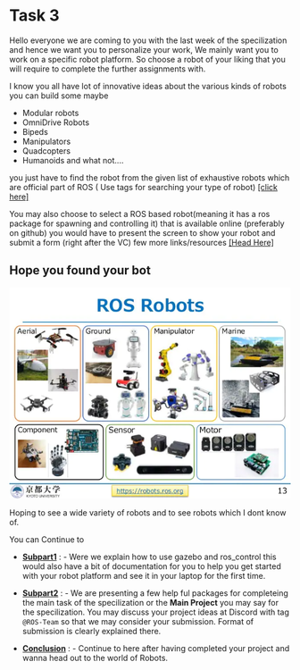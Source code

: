 # Task 3

Hello everyone we are coming to you with the last week of the specilization and hence we want you to personalize your work, We mainly want you to work on a specific robot platform. So choose a robot of your liking that you will require to complete the further assignments with.

I know you all have lot of innovative ideas about the various kinds of robots you can build some maybe

- Modular robots
- OmniDrive Robots
- Bipeds
- Manipulators
- Quadcopters
- Humanoids
and what not....

you just have to find the robot from the given list of exhaustive robots which are official part of ROS  ( Use tags for searching your type of robot)
[[click here]](https://robots.ros.org/)

You may also choose to select a ROS based robot(meaning it has a ros package for spawning and controlling it) that is available online (preferably on github) you would have to present the screen to show your robot and submit a form (right after the VC)
few more links/resources
[[Head Here]](https://github.com/ps-micro/awesome-ros)

## Hope you found your bot
![robots](ros_all_robots)

Hoping to see a wide variety of robots  and to see robots which I dont know of.

You can Continue to
- [**Subpart1**](/Task3/Subpart1) : - Were we explain how to use gazebo and ros_control this would also have a bit of documentation for you to help you get started with your robot platform and see it in your laptop for the first time.

- [**Subpart2**](/Task3/Subpart2) : - We are presenting a few help ful packages for completeing the main task of the specilization or the **Main Project** you may say for the specilization. You may discuss your project ideas at Discord with tag `@ROS-Team` so that we may consider your submission. Format of submission is clearly explained there.


- [**Conclusion**](/Task3/conclusion.md) : - Continue to here after having completed your project and wanna head out to the world of Robots.  
